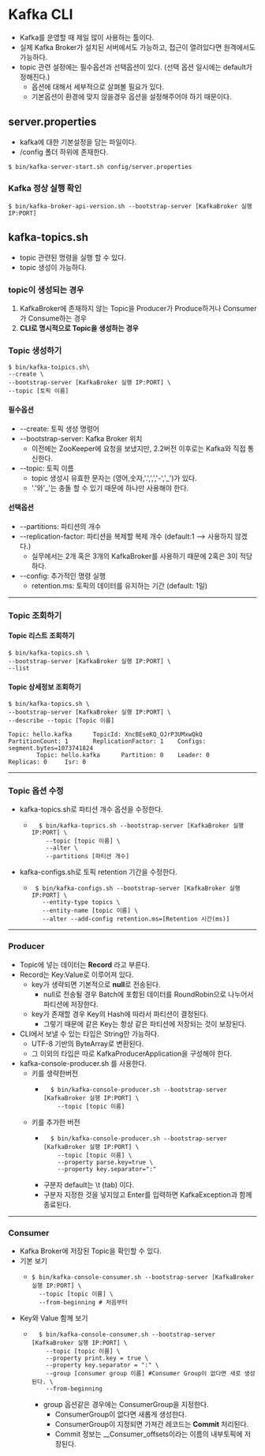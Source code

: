 # Kafka CLI
- Kafka를 운영할 때 제일 많이 사용하는 툴이다.
- 실제 Kafka Broker가 설치된 서버에서도 가능하고, 접근이 열려있다면 원격에서도 가능하다.
- topic 관련 설정에는 필수옵션과 선택옵션이 있다. (선택 옵션 일시에는 default가 정해진다.)
  - 옵션에 대해서 세부적으로 살펴볼 필요가 있다.
  - 기본옵션이 환경에 맞지 않을경우 옵션을 설정해주어야 하기 때문이다.  

## server.properties
- kafka에 대한 기본설정을 담는 파일이다.
- /config 폴더 하위에 존재한다.

```shell
$ bin/kafka-server-start.sh config/server.properties
```

### Kafka 정상 실행 확인
```shell
$ bin/kafka-broker-api-version.sh --bootstrap-server [KafkaBroker 실행 IP:PORT]
```

## kafka-topics.sh
- topic 관련된 명령을 실행 할 수 있다.
- topic 생성이 가능하다.

### topic이 생성되는 경우
1. KafkaBroker에 존재하지 않는 Topic을 Producer가 Produce하거나 Consumer가 Consume하는 경우
2. **CLI로 명시적으로 Topic을 생성하는 경우**

### Topic 생성하기
```shell
$ bin/kafka-toipics.sh\
--create \
--bootstrap-server [KafkaBroker 실행 IP:PORT] \
--topic [토픽 이름] 
```

#### 필수옵션
- --create: 토픽 생성 명령어
- --bootstrap-server: Kafka Broker 위치
  - 이전에는 ZooKeeper에 요청을 보냈지만, 2.2버전 이후로는 Kafka와 직접 통신한다.
- --topic: 토픽 이름
  - topic 생성시 유효한 문자는 (영어,숫자,'.',',','-','_')가 있다.
  - '.'와'_'는 충돌 할 수 있기 때문에 하나만 사용해야 한다.

#### 선택옵션
- --partitions: 파티션의 개수
- --replication-factor: 파티션을 복제할 복제 개수 (default:1 --> 사용하지 않겠다.)
  - 실무에서는 2개 혹은 3개의 KafkaBroker를 사용하기 때문에 2혹은 3이 적당하다.
- --config: 추가적인 명령 실행
  - retention.ms: 토픽의 데이터를 유지하는 기간 (default: 1일)

***
### Topic 조회하기

#### Topic 리스트 조회하기
```shell
$ bin/kafka-topics.sh \
--bootstrap-server [KafkaBroker 실행 IP:PORT] \
--list
```

#### Topic 상세정보 조회하기
```shell
$ bin/kafka-topics.sh \
--bootstrap-server [KafkaBroker 실행 IP:PORT] \
--describe --topic [Topic 이름]
```
```text
Topic: hello.kafka      TopicId: XncBEseKQ_OJrP3UMxwQkQ PartitionCount: 1       ReplicationFactor: 1    Configs: segment.bytes=1073741824
        Topic: hello.kafka      Partition: 0    Leader: 0       Replicas: 0     Isr: 0
```

***
### Topic 옵션 수정
- kafka-topics.sh로 파티션 개수 옵션을 수정한다.
  - ```shell
      $ bin/kafka-toprics.sh --bootstrap-server [KafkaBroker 실행 IP:PORT] \
        --topic [topic 이름] \
        --alter \
        --partitions [파티션 개수]
    ```
- kafka-configs.sh로 토픽 retention 기간을 수정한다.
  - ```shell
     $ bin/kafka-configs.sh --bootstrap-server [KafkaBroker 실행 IP:PORT] \
       --entity-type topics \
       --entity-name [topic 이름] \
       --alter --add-config retention.ms=[Retention 시간(ms)]
    ```
***
### Producer
- Topic에 넣는 데이터는 **Record** 라고 부른다.
- Record는 Key:Value로 이루어져 있다.
  - key가 생략되면 기본적으로 **null**로 전송된다.
    - null로 전송될 경우 Batch에 포함된 데이터를 RoundRobin으로 나누어서 파티션에 저장한다.
  - key가 존재할 경우 Key의 Hash에 따라서 파티션이 결정된다.
    - 그렇기 때문에 같은 Key는 항상 같은 파티션에 저장되는 것이 보장된다.
- CLI에서 보낼 수 있는 타입은 String만 가능하다.
  - UTF-8 기반의 ByteArray로 변환된다.
  - 그 이외의 타입은 따로 KafkaProducerApplication을 구성해야 한다.
- kafka-console-producer.sh 를 사용한다.
  - 키를 생략한버전
    - ```shell
        $ bin/kafka-console-producer.sh --bootstrap-server [KafkaBroker 실행 IP:PORT] \
          --topic [topic 이름]
      ```
  - 키를 추가한 버전
    - ```shell
        $ bin/kafka-console-producer.sh --bootstrap-server [KafkaBroker 실행 IP:PORT] \
          --topic [topic 이름] \
          --property parse.key=true \
          --property key.separator=":"
      ```
    - 구분자 default는 \t (tab) 이다.
    - 구분자 지정한 것을 넣지않고 Enter를 입력하면 KafkaException과 함께 종료된다.

***

### Consumer
- Kafka Broker에 저장된 Topic을 확인할 수 있다.
- 기본 보기
  - ```shell
    $ bin/kafka-console-consumer.sh --bootstrap-server [KafkaBroker 실행 IP:PORT] \
      --topic [topic 이름] \
      --from-beginning # 처음부터
- Key와 Value 함께 보기
  - ```shell
      $ bin/kafka-console-consumer.sh --bootstrap-server [KafkaBroker 실행 IP:PORT] \
        --topic [topic 이름] \
        --property print.key = true \
        --property key.separator = ":" \
        --group [consumer group 이름] #Consumer Group이 없다면 새로 생성된다. \ 
        --from-beginning
    ```
    - group 옵션같은 경우에는 ConsumerGroup을 지정한다.
      - ConsumerGroup이 없다면 새롭게 생성한다.
      - ConsumerGroup이 지정되면 가져간 레코드는 **Commit** 처리된다.
      - Commit 정보는 __Consumer_offsets이라는 이름의 내부토픽에 저장된다.
